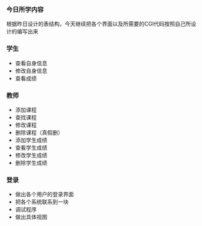 ### 今日所学内容           
根据昨日设计的表结构，今天继续把各个界面以及所需要的CGI代码按照自己所设计的编写出来

### 学生
* 查看自身信息
* 修改自身信息
* 查看成绩
### 教师
* 添加课程
* 查找课程
* 修改课程
* 删除课程（真假删）
* 添加学生成绩
* 查看学生成绩
* 修改学生成绩
* 删除学生成绩
### 登录
* 做出各个用户的登录界面
* 把各个系统联系到一块
* 调试程序
* 做出具体视图
